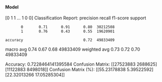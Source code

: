 #### Model
[0 1 1 ... 1 0 0]
Classification Report:
              precision    recall  f1-score   support

           0       0.71      0.91      0.80  30212508
           1       0.76      0.43      0.55  19620901

    accuracy                           0.72  49833409
   macro avg       0.74      0.67      0.68  49833409
weighted avg       0.73      0.72      0.70  49833409

Accuracy: 0.7228464141395584
Confusion Matrix:
[[27523883  2688625]
 [11122883  8498018]]
Confusion Matrix (%):
[[55.23178838  5.39522592]
 [22.32013266 17.05285304]]
